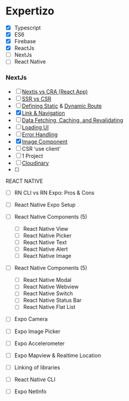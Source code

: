 # Expertizo

- [x] Typescript
- [x] ES6
- [x] Firebase
- [x] ReactJs
- [ ] NextJs
- [ ] React Native

### NextJs

- [ ] [Nextjs vs CRA (React App)](https://docs.google.com/presentation/d/1G_rBEFw9ttvZOBsLtPwzMqwDk-j0E7Y3/edit#slide=id.g2983195c3b0_3_48)
- [ ] [SSR vs CSR](https://prismic.io/blog/nextjs-ssr-vs-ssg)
- [ ] [Defining Static](https://nextjs.org/docs/app/building-your-application/routing/pages-and-layouts) & [Dynamic Route](https://nextjs.org/docs/app/building-your-application/routing/dynamic-routes)
- [x] [Link & Navigation](https://nextjs.org/docs/app/building-your-application/routing/linking-and-navigating)
- [ ] [Data Fetching, Caching, and Revalidating](https://nextjs.org/docs/app/building-your-application/data-fetching/fetching-caching-and-revalidating)
- [ ] [Loading UI](https://nextjs.org/docs/app/building-your-application/routing/loading-ui-and-streaming)
- [ ] [Error Handling](https://nextjs.org/docs/app/building-your-application/routing/error-handling)
- [x] [Image Component](https://nextjs.org/docs/app/building-your-application/optimizing/images)
- [ ] CSR ‘use client’
- [ ] 1 Project
- [ ] [Cloudinary](https://cloudinary.com/)
- [ ]

REACT NATIVE

- [ ] RN CLI vs RN Expo: Pros & Cons
- [ ] React Native Expo Setup
- [ ] React Native Components (5)
  - [ ] React Native View
  - [ ] React Native Picker
  - [ ] React Native Text
  - [ ] React Native Alert
  - [ ] React Native Image
- [ ] React Native Components (5)

  - [ ] React Native Modal
  - [ ] React Native Webview
  - [ ] React Native Switch
  - [ ] React Native Status Bar
  - [ ] React Native Flat List

- [ ] Expo Camera
- [ ] Expo Image Picker
- [ ] Expo Accelerometer
- [ ] Expo Mapview & Realtime Location
- [ ] Linking of libraries
- [ ] React Native CLI
- [ ] Expo NetInfo




